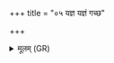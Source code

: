 +++
title = "०५ यज्ञ यज्ञं गच्छ"

+++
<details><summary>मूलम् (GR)</summary>

+++(PSK 20.34.5)+++यज्ञ यज्ञं गच्छ  
यज्ञपतिं गच्छ ।  
स्वां योनिं गच्छ स्वाहा ॥
</details>